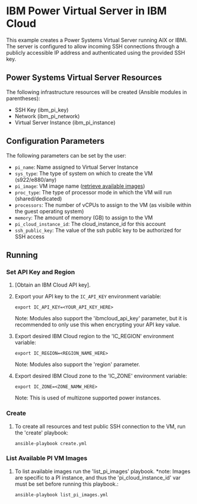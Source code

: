 # IBM Power Virtual Server in IBM Cloud

This example creates a Power Systems Virtual Server running AIX or IBMi. The
server is configured to allow incoming SSH connections through a publicly
accessible IP address and authenticated using the provided SSH key.

## Power Systems Virtual Server Resources

The following infrastructure resources will be created (Ansible modules in
parentheses):

* SSH Key (ibm_pi_key)
* Network (ibm_pi_network)
* Virtual Server Instance (ibm_pi_instance)

## Configuration Parameters

The following parameters can be set by the user:

* `pi_name`: Name assigned to Virtual Server Instance
* `sys_type`: The type of system on which to create the VM (s922/e880/any)
* `pi_image`: VM image name ([retrieve available images])
* `proc_type`: The type of processor mode in which the VM will run
               (shared/dedicated)
* `processors`: The number of vCPUs to assign to the VM (as visibile within the
                guest operating system)
* `memory`: The amount of memory (GB) to assign to the VM
* `pi_cloud_instance_id`: The cloud_instance_id for this account
* `ssh_public_key`: The value of the ssh public key to be authorized for SSH
                    access

## Running

### Set API Key and Region

1. [Obtain an IBM Cloud API key].

2. Export your API key to the `IC_API_KEY` environment variable:

    ```
    export IC_API_KEY=<YOUR_API_KEY_HERE>
    ```

    Note: Modules also support the 'ibmcloud_api_key' parameter, but it is
    recommended to only use this when encrypting your API key value.

3. Export desired IBM Cloud region to the 'IC_REGION' environment variable:

    ```
    export IC_REGION=<REGION_NAME_HERE>
    ```

    Note: Modules also support the 'region' parameter.

4. Export desired IBM Cloud zone to the 'IC_ZONE' environment variable:

    ```
    export IC_ZONE=<ZONE_NAMW_HERE>
    ```

    Note: This is used of multizone supported power instances.

### Create

1. To create all resources and test public SSH connection to the VM, run the
   'create' playbook:

    ```
    ansible-playbook create.yml
    ```

### List Available PI VM Images

1. To list available images run the 'list_pi_images' playbook. *note: Images
   are specific to a PI instance, and thus the 'pi_cloud_instance_id' var
   must be set before running this playbook.:

    ```
    ansible-playbook list_pi_images.yml
    ```

[retrieve available images]: #list-available-pi-images
[Ansible search path]: https://docs.ansible.com/ansible/latest/dev_guide/overview_architecture.html#ansible-search-path
